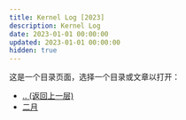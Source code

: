 ```yaml
---
title: Kernel Log [2023]
description: Kernel Log
date: 2023-01-01 00:00:00
updated: 2023-01-01 00:00:00
hidden: true
---
```


这是一个目录页面，选择一个目录或文章以打开：  

- [.. (返回上一层)](..)
- [二月](02/)
